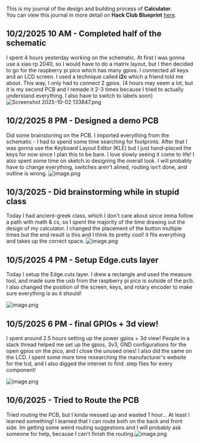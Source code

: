<!--
  ===================    !!READ THIS NOTICE!!   ====================
  DO NOT edit this file manually. Your changes WILL BE OVERWRITTEN!
  This journal is auto generated and updated by Hack Club Blueprint.
  To edit this file, please edit your journal entries on Blueprint.
  ==================================================================
-->

This is my journal of the design and building process of **Calculator**.  
You can view this journal in more detail on **Hack Club Blueprint** [here](https://blueprint.hackclub.com/projects/25).


## 10/2/2025 10 AM - Completed half of the schematic  

I spent 4 hours yesterday working on the schematic. At first I was gonna use a xiao rp 2040, so I would have to do a matrix layout, but I then decided to go for the raspberry pi pico which has many gpios. I connected all keys and an LCD screen. I used a technique called **i2c** which a friend told me about. This way, I only had to connect 2 gpios. (4 hours may seem a lot, but it is my second PCB and I remade it 2-3 times because I tried to actually understand everything. I also have to switch to labels soon)
![Screenshot 2025-10-02 133847.png](https://blueprint.hackclub.com/user-attachments/blobs/redirect/eyJfcmFpbHMiOnsiZGF0YSI6OTUsInB1ciI6ImJsb2JfaWQifX0=--29842ac15e971ea3dc437d2333a1ca81c8433c4b/Screenshot%202025-10-02%20133847.png)
  

## 10/2/2025 8 PM - Designed a demo PCB  

Did some brainstorimg on the PCB. I imported everything from the schematic - I had to spend some time searching for footprints. After that I was gonna use the Keyboard Layout Editor (KLE) but I just hand-placed the keys for now since I plan this to be bare. I love slowly seeing it come to life! I also spent some time on sketch.io designing the overall look. I will probably have to change everything, switches aren't alined, routing isn't done, and outline is wrong.
![image.png](https://blueprint.hackclub.com/user-attachments/blobs/redirect/eyJfcmFpbHMiOnsiZGF0YSI6MTI1LCJwdXIiOiJibG9iX2lkIn19--8b335ff6180af3bc6b6b5a9a89b0102ecab002e6/image.png)
  

## 10/3/2025 - Did brainstorming while in stupid class  

Today I had ancient-greek class, which I don't care about since imma follow a path with math & cs, so I spent the majority of the time drawing out the design of my calculator. I changed the placement of the button multiple times but the end result is this and I think its pretty cool! it fits everything and takes up the correct space. ![image.png](https://blueprint.hackclub.com/user-attachments/blobs/redirect/eyJfcmFpbHMiOnsiZGF0YSI6MTU5LCJwdXIiOiJibG9iX2lkIn19--edd646efbefe3d2e537fcd84bd2209c8ac320bf7/image.png)
  

## 10/5/2025 4 PM - Setup Edge.cuts layer  

Today I setup the Edge.cuts layer. I drew a rectangle and used the measure tool, and made sure the usb from the raspberry pi pico is outside of the pcb. I also changed the position of the screen, keys, and rotary encoder to make sure everything is as it should!


![image.png](https://blueprint.hackclub.com/user-attachments/blobs/redirect/eyJfcmFpbHMiOnsiZGF0YSI6NTc4LCJwdXIiOiJibG9iX2lkIn19--0e641e5fe39d20005530fee2c4101b222adb1b51/image.png)
  

## 10/5/2025 6 PM - final GPIOs + 3d view!  

I spent around 2.5 hours setting up the power gpios + 3d view! People in a slack thread helped me set up the gpios, 3v3, GND configurations for the open gpios on the pico, and I close the unused ones! I also did the same on the LCD. I spent some more time researching the manufacturer's website for the lcd, and I also digged the internet to find .step files for every component!

![image.png](https://blueprint.hackclub.com/user-attachments/blobs/redirect/eyJfcmFpbHMiOnsiZGF0YSI6NjEwLCJwdXIiOiJibG9iX2lkIn19--96cee31802161208eab8582391e8dac403a7d69f/image.png)
  

## 10/6/2025 - Tried to Route the PCB  

Tried routing the PCB, but I kinda messed up and wasted 1 hour... At least I learned something! I learned that I can route both on the back and front side. Im getting some weird routing suggestions and I will probably ask someone for help, because I can't finish the routing.![image.png](https://blueprint.hackclub.com/user-attachments/blobs/redirect/eyJfcmFpbHMiOnsiZGF0YSI6Nzc5LCJwdXIiOiJibG9iX2lkIn19--c8ac4e9bdac3b1aea509221c596707a95082b0d1/image.png)
  

